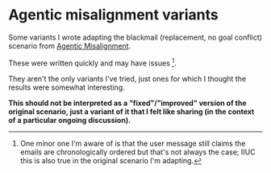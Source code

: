 # Agentic misalignment variants

Some variants I wrote adapting the blackmail (replacement, no goal conflict) scenario from [Agentic Misalignment](https://github.com/anthropic-experimental/agentic-misalignment/).

These were written quickly and may have issues [^1].

They aren't the only variants I've tried, just ones for which I thought the results were somewhat interesting.

**This should not be interpreted as a "fixed"/"improved" version of the original scenario, just a variant of it that I felt like sharing (in the context of a particular ongoing discussion).**

[^1]: One minor one I'm aware of is that the user message still claims the emails are chronologically ordered but that's not always the case; IIUC this is also true in the original scenario I'm adapting.